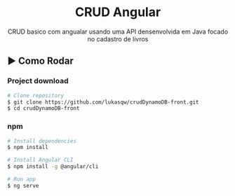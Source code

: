 <h1 align="center"> CRUD Angular </h1>

<p align="center"> CRUD basico com angualar usando uma API densenvolvida em Java focado no cadastro de livros </p>

## :arrow_forward: Como Rodar

### Project download
```bash
# Clone repository
$ git clone https://github.com/lukasqw/crudDynamoDB-front.git
$ cd crudDynamoDB-front
```
### npm
```bash
# Install dependencies
$ npm install

# Install Angular CLI
$ npm install -g @angular/cli

# Run app
$ ng serve
```
